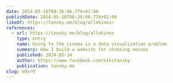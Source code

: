 ```yaml
---
date: 2024-05-16T08:36:06.774+01:00
publishDate: 2024-05-16T08:36:06.774+01:00
likeOf: https://tonsky.me/blog/allekinos/
references:
  - url: https://tonsky.me/blog/allekinos
    type: entry
    name: Going to the cinema is a data visualization problem
    summary: How I build a website for choosing movies
    published: 2024-05-14
    author: https://www.facebook.com/nikitonsky
    publication: tonsky.me
slug: o8vr0
---
```

